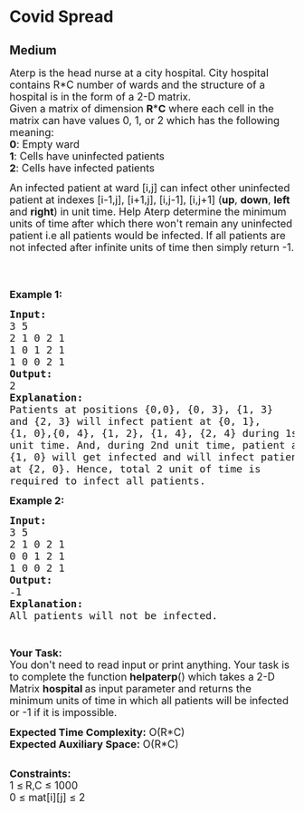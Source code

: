 # Covid Spread
##  Medium 
<div class="problem-statement">
                <p></p><p><span style="font-size:18px">Aterp is the head nurse at a city hospital. City hospital contains R*C&nbsp;number of wards and the structure of a hospital is in the form of a 2-D matrix.<br>
Given a matrix of dimension <strong>R</strong>*<strong>C</strong> where each cell in the matrix can have values 0, 1, or 2 which has the following meaning:</span><br>
<span style="font-size:18px"><strong>0</strong>: Empty ward</span><br>
<span style="font-size:18px"><strong>1</strong>: Cells have uninfected patients</span><br>
<span style="font-size:18px"><strong>2</strong>: Cells have infected patients</span></p>

<p><span style="font-size:18px">An infected patient at ward [i,j] can infect other uninfected patient at indexes [i-1,j], [i+1,j], [i,j-1], [i,j+1] (<strong>up</strong>, <strong>down</strong>, <strong>left</strong> and <strong>right</strong>) in unit time. Help Aterp&nbsp;determine the minimum units of time after which there won't remain any uninfected patient i.e all patients would be infected.&nbsp;If all patients are not infected after infinite units of time then simply return -1.</span></p>

<p>&nbsp;</p>

<p><br>
<span style="font-size:18px"><strong>Example 1:</strong></span></p>

<pre><span style="font-size:18px"><strong>Input:</strong>
3 5
2 1 0 2 1
1 0 1 2 1
1 0 0 2 1 </span><span style="font-size:18px">
<strong>Output:</strong>
2</span>
<span style="font-size:18px"><strong>Explanation:
</strong>Patients at positions {0,0}, {0, 3}, {1, 3}
and {2, 3} will infect patient at {0, 1}, 
{1, 0},{0, 4}, {1, 2}, {1, 4}, {2, 4} during 1st 
unit time. And, during 2nd unit time, patient at 
{1, 0} will get infected and will infect patient 
at {2, 0}. Hence, total 2 unit of time is
required to infect all patients.</span></pre>

<p><span style="font-size:18px"><strong>Example 2:</strong></span></p>

<pre><span style="font-size:18px"><strong>Input:</strong></span>
<span style="font-size:18px">3 5
2 1 0 2 1
0 0 1 2 1
1 0 0 2 1
<strong>Output:</strong>
-1</span>
<span style="font-size:18px"><strong>Explanation:</strong></span>
<span style="font-size:18px">All patients will not be infected.</span></pre>

<p>&nbsp;</p>

<p><span style="font-size:18px"><strong>Your Task:</strong>&nbsp;&nbsp;</span><br>
<span style="font-size:18px">You don't need to read input or print anything. Your task is to complete the function <strong>helpaterp</strong>()&nbsp;which takes a 2-D Matrix <strong>hospital&nbsp;</strong>as input parameter&nbsp;and returns the minimum units of time in which all patients will be infected or -1 if it is impossible.</span></p>

<p><span style="font-size:18px"><strong>Expected Time Complexity:</strong> O(R*C)<br>
<strong>Expected Auxiliary Space:</strong> O(R*C)</span></p>

<p><br>
<span style="font-size:18px"><strong>Constraints:</strong><br>
1 </span> <span style="font-size:18px">≤</span> <span style="font-size:18px"> R,C&nbsp;≤ 1000<br>
0 ≤ mat[i][j]&nbsp;≤ 2</span></p>
 <p></p>
            </div>